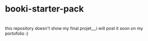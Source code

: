 # booki-starter-pack
# 
this repository doesn't show my final projet,,,,i will post it soon on my portofolio :) 
